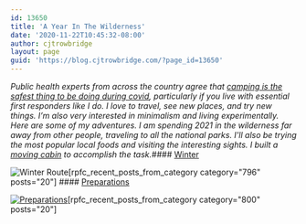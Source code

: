 ```yaml
---
id: 13650
title: 'A Year In The Wilderness'
date: '2020-11-22T10:45:32-08:00'
author: cjtrowbridge
layout: page
guid: 'https://blog.cjtrowbridge.com/?page_id=13650'
---
```


*Public health experts from across the country agree that [camping is the safest thing to be doing during covid](https://blog.cjtrowbridge.com/2020/12/26/public-health-officials-say-that-camping-is-one-of-the-safest-things-to-do-during-covid/), particularly if you live with essential first responders like I do.* *I love to travel, see new places, and try new things. I’m also very interested in minimalism and living experimentally. Here are some of my adventures. I am spending 2021 in the wilderness far away from other people, traveling to all the national parks. I'll also be trying the most popular local foods and visiting the interesting sights. I built a [moving cabin](https://blog.cjtrowbridge.com/2020/09/24/building-a-travel-trailer/) to accomplish the task.*#### [Winter](https://blog.cjtrowbridge.com/category/blog/projects/nomadism/2021-on-the-road/2021-winter/)

![](https://blog.cjtrowbridge.com/wp-content/uploads/2020/11/Map-1-Seasons-1-Winter-1-700x412.jpg "Winter Route")\[rpfc\_recent\_posts\_from\_category category="796" posts="20"\] #### [Preparations](https://blog.cjtrowbridge.com/category/blog/projects/nomadism/2021-on-the-road/preparing-for-2021/)

[![](https://blog.cjtrowbridge.com/wp-content/uploads/2020/09/Ready-to-go-1-1.jpg "Preparations")](https://blog.cjtrowbridge.com/wp-content/uploads/2020/09/Ready-to-go-1-1.jpg)\[rpfc\_recent\_posts\_from\_category category="800" posts="20"\] 